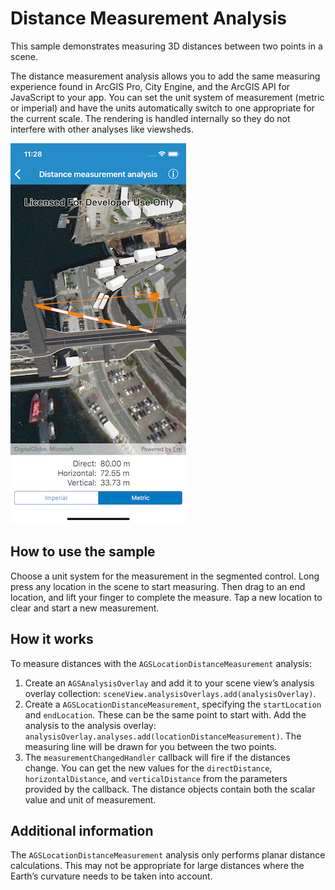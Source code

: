 # Distance Measurement Analysis

This sample demonstrates measuring 3D distances between two points in a
scene.

The distance measurement analysis allows you to add the same measuring
experience found in ArcGIS Pro, City Engine, and the ArcGIS API for
JavaScript to your app. You can set the unit system of measurement
(metric or imperial) and have the units automatically switch to one
appropriate for the current scale. The rendering is handled internally
so they do not interfere with other analyses like viewsheds.

![Image](image1.png)

## How to use the sample

Choose a unit system for the measurement in the segmented control. Long
press any location in the scene to start measuring. Then drag to an end
location, and lift your finger to complete the measure. Tap a new
location to clear and start a new measurement.

## How it works

To measure distances with the `AGSLocationDistanceMeasurement` analysis:

1.  Create an `AGSAnalysisOverlay` and add it to your scene view’s
    analysis overlay collection:
    `sceneView.analysisOverlays.add(analysisOverlay)`.
2.  Create a `AGSLocationDistanceMeasurement`, specifying the
    `startLocation` and `endLocation`. These can be the same point to
    start with. Add the analysis to the analysis overlay:
    `analysisOverlay.analyses.add(locationDistanceMeasurement)`. The
    measuring line will be drawn for you between the two points.
3.  The `measurementChangedHandler` callback will fire if the distances
    change. You can get the new values for the `directDistance`,
    `horizontalDistance`, and `verticalDistance` from the parameters
    provided by the callback. The distance objects contain both the
    scalar value and unit of measurement.

## Additional information

The `AGSLocationDistanceMeasurement` analysis only performs planar
distance calculations. This may not be appropriate for large distances
where the Earth’s curvature needs to be taken into account.
